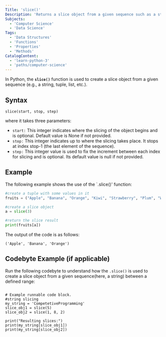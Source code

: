 ```yaml
---
Title: 'slice()'
Description: 'Returns a slice object from a given sequence such as a string, tuple, list, etc.'
Subjects:
  - 'Computer Science'
  - 'Data Science'
Tags: 
  - 'Data Structures'
  - 'Functions'
  - 'Properties'
  - 'Methods'
CatalogContent:
  - 'learn-python-3'
  - 'paths/computer-science'
---
```


In Python, the **`slice()`** function is used to create a slice object from a given sequence (e.g., a string, tuple, list, etc.).

## Syntax

```pseudo
slice(start, stop, step)
```

where it takes three parameters:
- `start:` This integer indicates where the slicing of the object begins and is optional. Default value is None if not provided. 
- `stop:` This integer indicates up to where the slicing takes place. It stops at index stop-1 (the last element of the sequence). 
- `step:` This integer value is used to fix the increment between each index for slicing and is optional. Its default value is null if not provided. 


## Example

The following example shows the use of the `.slice()' function:

```py
#create a tuple with some values in it
fruits = ("Apple", "Banana", "Orange", "Kiwi", "Strawberry", "Plum", "Watermelon")

#create a slice object
a = slice(3)

#return the slice result
print(fruits[a])

```
The output of the code is as follows:

```shell
('Apple', 'Banana', 'Orange')

```

## Codebyte Example (if applicable)

Run the following codebyte to understand how the `.slice()` is used to create a slice object from a given sequence(here, a string) between a defined range:

```codebyte/python

# Example runnable code block.
#string slicing
my_string = 'CompetetiveProgramming'
slice_obj1 = slice(5)
slice_obj2 = slice(1, 8, 2)

print("Resulting slices:")
print(my_string[slice_obj1])
print(my_string[slice_obj2])

```
